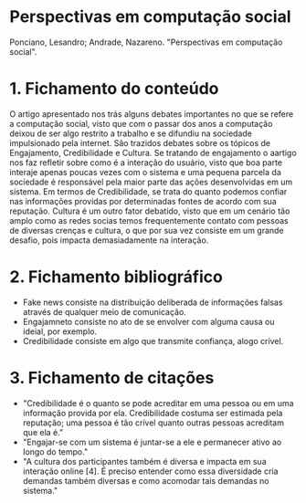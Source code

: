 #  Perspectivas em computação social
Ponciano, Lesandro; Andrade, Nazareno. "Perspectivas em computação social".
# 1. Fichamento do conteúdo
O artigo apresentado nos trás alguns debates importantes no que se refere a computação social, visto que com o passar dos anos a computação deixou de ser algo restrito a trabalho e se difundiu na sociedade impulsionado pela internet. São trazidos debates sobre os tópicos de Engajamento, Credibilidade e Cultura. Se tratando de engajamento o aartigo nos faz refletir sobre como é a interação do usuário, visto que boa parte interaje apenas poucas vezes com o sistema e uma pequena parcela da sociedade é responsável pela maior parte das ações desenvolvidas em um sistema. Em termos de Credibilidade, se trata do quanto podemos confiar nas informações providas por determinadas fontes de acordo com sua reputação. Cultura é um outro fator debatido, visto que em um cenário tão amplo como as redes socias temos frequentemente contato com pessoas de diversas crenças e cultura, o que por sua vez consiste em um grande desafio, pois impacta demasiadamente na interação.
# 2. Fichamento bibliográfico
- Fake news consiste na distribuição deliberada de informações falsas através de qualquer meio de comunicação.
- Engajamneto consiste no ato de se envolver com alguma causa ou ideial, por exemplo.
- Credibilidade consiste em algo que transmite confiança, alogo crível.
# 3. Fichamento de citações
- "Credibilidade é o quanto se pode acreditar em uma pessoa ou em uma informação provida por ela. Credibilidade costuma ser estimada pela reputação; uma pessoa é tão crível quanto outras pessoas acreditam que ela é."
- "Engajar-se com um sistema é juntar-se a ele e permanecer ativo ao longo do tempo."
- "A cultura dos participantes também é diversa e impacta em sua interação online [4]. É preciso entender como essa diversidade cria demandas também diversas e como acomodar tais demandas no sistema."
